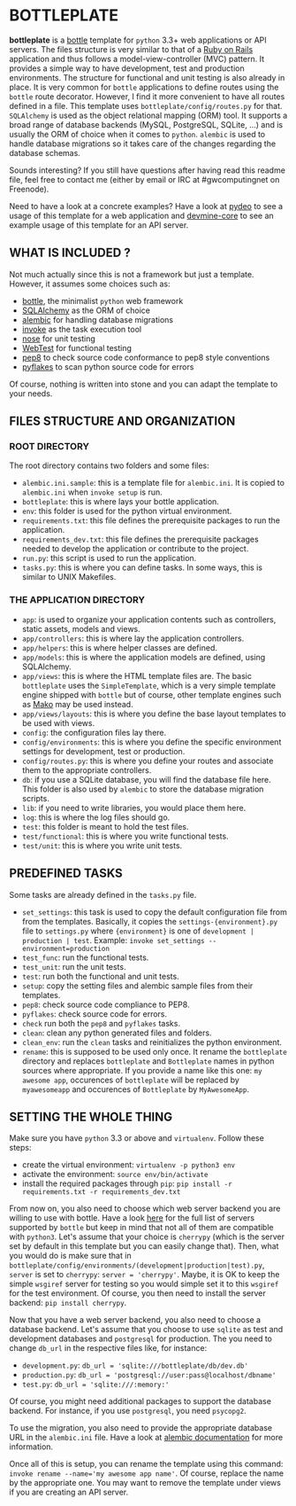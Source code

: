 # BOTTLEPLATE

**bottleplate** is a [bottle](http://bottlepy.org/docs/stable/) template for
`python` 3.3+ web applications or API servers. The files structure is very
similar to that of a [Ruby on Rails](http://rubyonrails.org/) application and
thus follows a model-view-controller (MVC) pattern.  It provides a simple way to
have development, test and production environments.  The structure for
functional and unit testing is also already in place.  It is very common for
`bottle` applications to define routes using the `bottle` route decorator.
However, I find it more convenient to have all routes defined in a file. This
template uses `bottleplate/config/routes.py` for that.  `SQLAlchemy` is used as
the object relational mapping (ORM) tool. It supports a broad range of database
backends (MySQL, PostgreSQL, SQLite, ...) and is usually the ORM of choice when
it comes to `python`. `alembic` is used to handle database migrations so it
takes care of the changes regarding the database schemas.

Sounds interesting? If you still have questions after having read this readme
file, feel free to contact me (either by email or IRC at #gwcomputingnet on
Freenode).

Need to have a look at a concrete examples? Have a look at
[pydeo](https://github.com/Rolinh/pydeo) to see a usage of this template for a
web application and [devmine-core](https://github.com/DevMine/devmine-core) to
see an example usage of this template for an API server.

## WHAT IS INCLUDED ?

Not much actually since this is not a framework but just a template. However, it
assumes some choices such as:

* [bottle](http://bottlepy.org/docs/stable/), the minimalist `python` web
  framework
* [SQLAlchemy](http://www.sqlalchemy.org/) as the ORM of choice
* [alembic](https://bitbucket.org/zzzeek/alembic) for handling database
  migrations
* [invoke](http://invoke.readthedocs.org/) as the task execution tool
* [nose](https://nose.readthedocs.org) for unit testing
* [WebTest](http://webtest.readthedocs.org/) for functional testing
* [pep8](http://pep8.readthedocs.org/) to check source code conformance to pep8
  style conventions
* [pyflakes](https://launchpad.net/pyflakes) to scan python source code for
  errors

Of course, nothing is written into stone and you can adapt the template to your
needs.

## FILES STRUCTURE AND ORGANIZATION

### ROOT DIRECTORY

The root directory contains two folders and some files:

* `alembic.ini.sample`: this is a template file for `alembic.ini`. It is copied
  to `alembic.ini` when `invoke setup` is run.
* `bottleplate`: this is where lays your bottle application.
* `env`: this folder is used for the python virtual environment.
* `requirements.txt`: this file defines the prerequisite packages to run the
  application.
* `requirements_dev.txt`: this file defines the prerequisite packages needed to
  develop the application or contribute to the project.
* `run.py`: this script is used to run the application.
* `tasks.py`: this is where you can define tasks. In some ways, this is similar
  to UNIX Makefiles. 

### THE APPLICATION DIRECTORY

* `app`: is used to organize your application contents such as controllers,
  static assets, models and views.
* `app/controllers`: this is where lay the application controllers.
* `app/helpers`: this is where helper classes are defined.
* `app/models`: this is where the application models are defined, using
  SQLAlchemy.
* `app/views`: this is where the HTML template files are. The basic
  `bottleplate` uses the `SimpleTemplate`, which is a very simple template
  engine shipped with `bottle` but of course, other template engines such as
  [Mako](http://www.makotemplates.org/) may be used instead.
* `app/views/layouts`: this is where you define the base layout templates to be
  used with views.
* `config`: the configuration files lay there.
* `config/environments`: this is where you define the specific environment
  settings for development, test or production.
* `config/routes.py`: this is where you define your routes and associate them to
  the appropriate controllers.
* `db`: if you use a SQLite database, you will find the database file here. 
  This folder is also used by `alembic` to store the database migration
  scripts.
* `lib`: if you need to write libraries, you would place them here.
* `log`: this is where the log files should go.
* `test`: this folder is meant to hold the test files.
* `test/functional`: this is where you write functional tests.
* `test/unit`: this is where you write unit tests.

## PREDEFINED TASKS

Some tasks are already defined in the `tasks.py` file.

* `set_settings`: this task is used to copy the default configuration file from
  from the templates. Basically, it copies the `settings-{environment}.py` file
  to `settings.py` where `{environment}` is one of `development | production |
  test`.
  Example:
  `invoke set_settings --environment=production`
* `test_func`: run the functional tests.
* `test_unit`: run the unit tests.
* `test`: run both the functional and unit tests.
* `setup`: copy the setting files and alembic sample files from their
  templates.
* `pep8`: check source code compliance to PEP8.
* `pyflakes`: check source code for errors.
* `check` run both the `pep8` and `pyflakes` tasks.
* `clean`: clean any python generated files and folders.
* `clean_env`: run the `clean` tasks and reinitializes the python environment.
* `rename`: this is supposed to be used only once. It rename the `bottleplate`
  directory and replaces `bottleplate` and `Bottleplate` names in python sources
  where appropriate. If you provide a name like this one: `my awesome app`,
  occurences of `bottleplate` will be replaced by `myawesomeapp` and occurences
  of `Bottleplate` by `MyAwesomeApp`.

## SETTING THE WHOLE THING

Make sure you have `python` 3.3 or above and `virtualenv`. Follow these steps:

* create the virtual environment: `virtualenv -p python3 env`
* activate the environment: `source env/bin/activate`
* install the required packages through `pip`:
  `pip install -r requirements.txt -r requirements_dev.txt`

From now on, you also need to choose which web server backend you are willing to
use with bottle. Have a look
[here](http://bottlepy.org/docs/stable/deployment.html#switching-the-server-backend)
for the full list of servers supported by `bottle` but keep in mind that not all
of them are compatible with `python3`.  Let's assume that your choice is
`cherrypy` (which is the server set by default in this template but you can
easily change that). Then, what you would do is make sure that in
`bottleplate/config/environments/(development|production|test).py`, `server` is
set to `cherrypy`: `server = 'cherrypy'`. Maybe, it is OK to keep the simple
`wsgiref` server for testing so you would simple set it to this `wsgiref` for
the test environment.
Of course, you then need to install the server backend: `pip install cherrypy`.

Now that you have a web server backend, you also need to choose a database
backend. Let's assume that you choose to use `sqlite` as test and
development databases and `postgresql` for production. The you need to change
`db_url` in the respective files like, for instance:

* `development.py`: `db_url = 'sqlite:///bottleplate/db/dev.db'`
* `production.py`: `db_url = 'postgresql://user:pass@localhost/dbname'`
* `test.py`: `db_url = 'sqlite:///:memory:'`

Of course, you might need additional packages to support the database backend.
For instance, if you use `postgresql`, you need `psycopg2`.

To use the migration, you also need to provide the appropriate database URL in
the `alembic.ini` file. Have a look at
[alembic documentation](http://alembic.readthedocs.org/) for more information.

Once all of this is setup, you can rename the template using this command:
`invoke rename --name='my awesome app name'`.
Of course, replace the name by the appropriate one. You may want to remove the
template under views if you are creating an API server.
